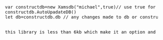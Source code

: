 <pre>
  var constructdb=new Xamsdb("michael",true)// use true for debug
  constructdb.AutoUpadateDB()
  let db=constructdb.db // any changes made to db or construct.db will be permanent
  
  
  this library is less than 6kb which make it an option and powerful 
</pre>


